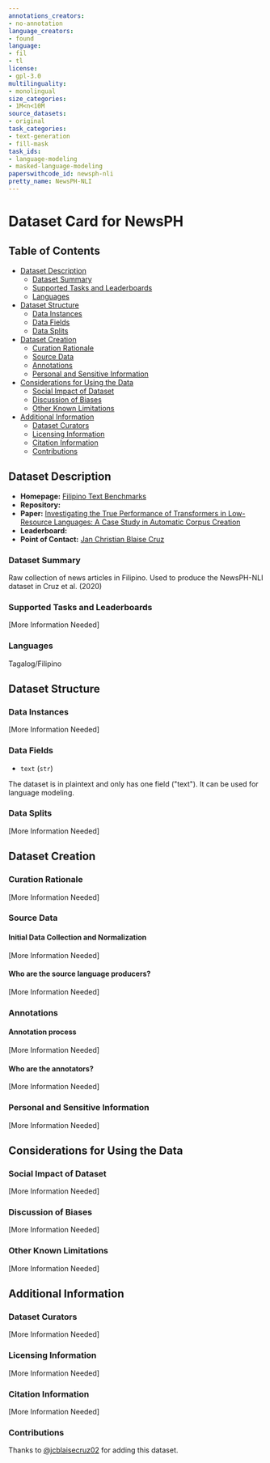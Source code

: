 ```yaml
---
annotations_creators:
- no-annotation
language_creators:
- found
language:
- fil
- tl
license:
- gpl-3.0
multilinguality:
- monolingual
size_categories:
- 1M<n<10M
source_datasets:
- original
task_categories:
- text-generation
- fill-mask
task_ids:
- language-modeling
- masked-language-modeling
paperswithcode_id: newsph-nli
pretty_name: NewsPH-NLI
---
```


# Dataset Card for NewsPH

## Table of Contents
- [Dataset Description](#dataset-description)
  - [Dataset Summary](#dataset-summary)
  - [Supported Tasks and Leaderboards](#supported-tasks-and-leaderboards)
  - [Languages](#languages)
- [Dataset Structure](#dataset-structure)
  - [Data Instances](#data-instances)
  - [Data Fields](#data-fields)
  - [Data Splits](#data-splits)
- [Dataset Creation](#dataset-creation)
  - [Curation Rationale](#curation-rationale)
  - [Source Data](#source-data)
  - [Annotations](#annotations)
  - [Personal and Sensitive Information](#personal-and-sensitive-information)
- [Considerations for Using the Data](#considerations-for-using-the-data)
  - [Social Impact of Dataset](#social-impact-of-dataset)
  - [Discussion of Biases](#discussion-of-biases)
  - [Other Known Limitations](#other-known-limitations)
- [Additional Information](#additional-information)
  - [Dataset Curators](#dataset-curators)
  - [Licensing Information](#licensing-information)
  - [Citation Information](#citation-information)
  - [Contributions](#contributions)

## Dataset Description

- **Homepage:** [Filipino Text Benchmarks](https://github.com/jcblaisecruz02/Filipino-Text-Benchmarks)
- **Repository:**
- **Paper:** [Investigating the True Performance of Transformers in Low-Resource Languages: A Case Study in Automatic Corpus Creation](https://arxiv.org/abs/2010.11574)
- **Leaderboard:**
- **Point of Contact:** [Jan Christian Blaise Cruz](jan_christian_cruz@dlsu.edu.ph)

### Dataset Summary

Raw collection of news articles in Filipino. Used to produce the NewsPH-NLI dataset in Cruz et al. (2020)

### Supported Tasks and Leaderboards

[More Information Needed]

### Languages

Tagalog/Filipino

## Dataset Structure

### Data Instances

[More Information Needed]

### Data Fields

- `text` (`str`)

The dataset is in plaintext and only has one field ("text"). It can be used for language modeling.

### Data Splits

[More Information Needed]

## Dataset Creation

### Curation Rationale

[More Information Needed]

### Source Data

#### Initial Data Collection and Normalization

[More Information Needed]

#### Who are the source language producers?

[More Information Needed]

### Annotations

#### Annotation process

[More Information Needed]

#### Who are the annotators?

[More Information Needed]

### Personal and Sensitive Information

[More Information Needed]

## Considerations for Using the Data

### Social Impact of Dataset

[More Information Needed]

### Discussion of Biases

[More Information Needed]

### Other Known Limitations

[More Information Needed]

## Additional Information

### Dataset Curators

[More Information Needed]

### Licensing Information

[More Information Needed]

### Citation Information

[More Information Needed]

### Contributions

Thanks to [@jcblaisecruz02](https://github.com/jcblaisecruz02) for adding this dataset.